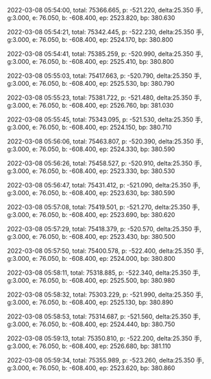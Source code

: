 2022-03-08 05:54:00, total: 75366.665, p: -521.220, delta:25.350 手, g:3.000, e: 76.050, b: -608.400, ep: 2523.820, bp: 380.630

2022-03-08 05:54:21, total: 75342.445, p: -522.230, delta:25.350 手, g:3.000, e: 76.050, b: -608.400, ep: 2524.170, bp: 380.800

2022-03-08 05:54:41, total: 75385.259, p: -520.990, delta:25.350 手, g:3.000, e: 76.050, b: -608.400, ep: 2525.410, bp: 380.800

2022-03-08 05:55:03, total: 75417.663, p: -520.790, delta:25.350 手, g:3.000, e: 76.050, b: -608.400, ep: 2525.530, bp: 380.790

2022-03-08 05:55:23, total: 75381.722, p: -521.480, delta:25.350 手, g:3.000, e: 76.050, b: -608.400, ep: 2526.760, bp: 381.030

2022-03-08 05:55:45, total: 75343.095, p: -521.530, delta:25.350 手, g:3.000, e: 76.050, b: -608.400, ep: 2524.150, bp: 380.710

2022-03-08 05:56:06, total: 75463.807, p: -520.390, delta:25.350 手, g:3.000, e: 76.050, b: -608.400, ep: 2524.330, bp: 380.590

2022-03-08 05:56:26, total: 75458.527, p: -520.910, delta:25.350 手, g:3.000, e: 76.050, b: -608.400, ep: 2523.330, bp: 380.530

2022-03-08 05:56:47, total: 75431.412, p: -521.090, delta:25.350 手, g:3.000, e: 76.050, b: -608.400, ep: 2523.630, bp: 380.590

2022-03-08 05:57:08, total: 75419.501, p: -521.270, delta:25.350 手, g:3.000, e: 76.050, b: -608.400, ep: 2523.690, bp: 380.620

2022-03-08 05:57:29, total: 75418.379, p: -520.570, delta:25.350 手, g:3.000, e: 76.050, b: -608.400, ep: 2523.430, bp: 380.500

2022-03-08 05:57:50, total: 75400.578, p: -522.400, delta:25.350 手, g:3.000, e: 76.050, b: -608.400, ep: 2524.000, bp: 380.800

2022-03-08 05:58:11, total: 75318.885, p: -522.340, delta:25.350 手, g:3.000, e: 76.050, b: -608.400, ep: 2525.500, bp: 380.980

2022-03-08 05:58:32, total: 75303.229, p: -521.990, delta:25.350 手, g:3.000, e: 76.050, b: -608.400, ep: 2525.130, bp: 380.890

2022-03-08 05:58:53, total: 75314.687, p: -521.560, delta:25.350 手, g:3.000, e: 76.050, b: -608.400, ep: 2524.440, bp: 380.750

2022-03-08 05:59:13, total: 75350.810, p: -522.200, delta:25.350 手, g:3.000, e: 76.050, b: -608.400, ep: 2526.680, bp: 381.110

2022-03-08 05:59:34, total: 75355.989, p: -523.260, delta:25.350 手, g:3.000, e: 76.050, b: -608.400, ep: 2523.620, bp: 380.860